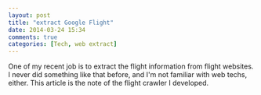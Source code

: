 ```yaml
---
layout: post
title: "extract Google Flight"
date: 2014-03-24 15:34
comments: true
categories: [Tech, web extract]
---
```


One of my recent job is to extract the flight information from flight websites. I never did something like that before, and I'm not familiar with web techs, either. This article is the note of the flight crawler I developed.


